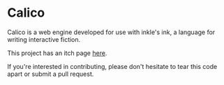 # Calico

Calico is a web engine developed for use with inkle's ink, a language for writing interactive fiction.

This project has an itch page [here](https://elliotherriman.itch.io/calico).

If you're interested in contributing, please don't hesitate to tear this code apart or submit a pull request.
